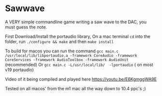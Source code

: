 # Sawwave
A VERY simple commandline game writing a saw wave to the DAC, you must guess the note.

First Download/Install the portaudio library,
On a mac terminal  `cd` into the folder, run `./configure && make` and then  `make install`

To build for macos you can run the command 
`gcc main.c /usr/local/lib/libportaudio.a -framework CoreAudio -framework CoreServices -framework AudioToolbox -framework AudioUnit`  (recommended)
Or 
`gcc main.c -L/usr/local/lib/  -lportaudio` ( on most v19 portaudio)

Video of it being compiled and played here https://youtu.be/E6KgmggWA9E

Tested on all macos' from the m1 mac all the way down to 10.4 ppc's ;)

